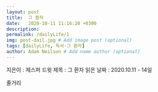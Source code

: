 ```yaml
---
layout: post
title:  그 환자
date:   2020-10-11 11:16:20 +0300
description:  
permalink: /dailyLife/1
img: post-dail.jpg # Add image post (optional) 
tags: [dailyLife, 독서-그 환자]
author: Adam Neilson # Add name author (optional)
--- 
```

지은이 : 제스퍼 드윗
제목 : 그 환자
읽은 날짜 : 2020.10.11 - 14일

줄거리


